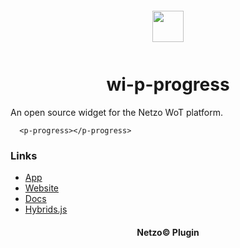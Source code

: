 <div align="center">
  <a href="https://netzo.io" target="_blank" >
    <img height="50" src="https://raw.githubusercontent.com/netzoio/plugins/main/plugins/widgets/wi-p-progress/src/assets/icon.svg" style="margin: 12px 0px">
  </a>

  <h1>wi-p-progress</h1>
</div>

An open source widget for the Netzo WoT platform.

```showcase
  <p-progress></p-progress>
```

### Links

- [App](https://app.netzo.io)
- [Website](https://netzo.io)
- [Docs](https://docs.netzo.io)
- [Hybrids.js](https://hybrids.js.org)

<div align="center">
  <h4>Netzo© Plugin</h4>
</div>
